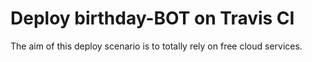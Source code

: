 # Deploy birthday-BOT on Travis CI

The aim of this deploy scenario is to totally rely on free cloud services.

